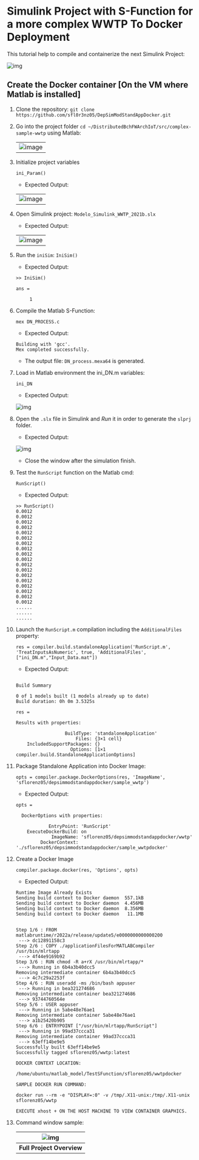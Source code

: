 # Simulink Project with S-Function for a more complex WWTP To Docker Deployment

This tutorial help to compile and containerize the next Simulink Project:

![img](https://user-images.githubusercontent.com/6643905/217027408-7362c254-d1fc-4a44-99a1-8417465e9262.png)

## Create the Docker container **[On the VM where Matlab is installed]**

1. Clone the repository: `git clone https://github.com/sfl0r3nz05/DepSimModStandAppDocker.git`
2. Go into the project folder `cd ~/DistributedBchFWArchIoT/src/complex-sample-wwtp` using Matlab:

    | |
    |:---------:|
    |![image](https://user-images.githubusercontent.com/6643905/217028428-34bb1dfe-2801-4e36-95a6-eaa27b8eb1c2.png)|

3. Initialize project variables

    ```console
    ini_Param()
    ```

    - Expected Output:

    | |
    |:---------:|
    |![image](https://user-images.githubusercontent.com/6643905/217027278-5698ea81-b132-4658-8515-34b88980f911.png)|

4. Open Simulink project: `Modelo_Simulink_WWTP_2021b.slx`

    - Expected Output:

    | |
    |:---------:|
    |![image](https://user-images.githubusercontent.com/6643905/217029496-c789358c-5ec7-4a27-b8cc-e002143f9639.png)|


5. Run the `iniSim`: `IniSim()`

    - Expected Output:

    ```console
    >> IniSim()

    ans =

         1
    ```

6. Compile the Matlab S-Function:

    ```console
    mex DN_PROCESS.c
    ```

    - Expected Output:

    ```console
    Building with 'gcc'.
    Mex completed successfully.
    ```

    - The output file: `DN_process.mexa64` is generated.

7. Load in Matlab environment the ini_DN.m variables:

    ```console
    ini_DN
    ```

    - Expected Output:

    ![img](./images/ini_DN.png)

8. Open the `.slx` file in Simulink and *Run* it in order to generate the `slprj` folder.

    - Expected Output:

    ![img](./images/slprj.png)

    - Close the window after the simulation finish.

9. Test the `RunScript` function on the Matlab cmd:

    ```console
    RunScript()
    ```

    - Expected Output:

    ```console
    >> RunScript()
    0.0012
    0.0012
    0.0012
    0.0012
    0.0012
    0.0012
    0.0012
    0.0012
    0.0012
    0.0012
    0.0012
    0.0012
    0.0012
    0.0012
    0.0012
    0.0012
    0.0012
    0.0012
    ......
    ......
    ......
    ```

10. Launch the `RunScript.m` compilation including the `AdditionalFiles` property:

    ```console
    res = compiler.build.standaloneApplication('RunScript.m', 'TreatInputsAsNumeric', true, 'AdditionalFiles', ["ini_DN.m","Input_Data.mat"])
    ```

    - Expected Output:

    ```console

    Build Summary

    0 of 1 models built (1 models already up to date)
    Build duration: 0h 0m 3.5325s

    res = 

    Results with properties:

                      BuildType: 'standaloneApplication'
                          Files: {3×1 cell}
        IncludedSupportPackages: {}
                        Options: [1×1 compiler.build.StandaloneApplicationOptions]
    ```

11. Package Standalone Application into Docker Image:

    ```console
    opts = compiler.package.DockerOptions(res, 'ImageName', 'sflorenz05/depsimmodstandappdocker/sample_wwtp')
    ```

    - Expected Output:

    ```console
    opts =

      DockerOptions with properties:

                EntryPoint: 'RunScript'
        ExecuteDockerBuild: on
                 ImageName: 'sflorenz05/depsimmodstandappdocker/wwtp'
             DockerContext: './sflorenz05/depsimmodstandappdocker/sample_wwtpdocker'
    ```

12. Create a Docker Image

    ```console
    compiler.package.docker(res, 'Options', opts)
    ```

    - Expected Output:

    ```console
    Runtime Image Already Exists
    Sending build context to Docker daemon  557.1kB
    Sending build context to Docker daemon  4.456MB
    Sending build context to Docker daemon  8.356MB
    Sending build context to Docker daemon   11.1MB


    Step 1/6 : FROM matlabruntime/r2022a/release/update5/e0000000000000200
     ---> dc12891158c3
    Step 2/6 : COPY ./applicationFilesForMATLABCompiler /usr/bin/mlrtapp
     ---> 4f44e9169b92
    Step 3/6 : RUN chmod -R a+rX /usr/bin/mlrtapp/*
     ---> Running in 6b4a3b40dcc5
    Removing intermediate container 6b4a3b40dcc5
     ---> 4c7c29a2253f
    Step 4/6 : RUN useradd -ms /bin/bash appuser
     ---> Running in bea321274686
    Removing intermediate container bea321274686
     ---> 93744760564e
    Step 5/6 : USER appuser
     ---> Running in 5abe48e76ae1
    Removing intermediate container 5abe48e76ae1
     ---> a1b25420b905
    Step 6/6 : ENTRYPOINT ["/usr/bin/mlrtapp/RunScript"]
     ---> Running in 99ad37ccca31
    Removing intermediate container 99ad37ccca31
     ---> 63eff14be9e5
    Successfully built 63eff14be9e5
    Successfully tagged sflorenz05/wwtp:latest

    DOCKER CONTEXT LOCATION:

    /home/ubuntu/matlab_model/TestSFunction/sflorenz05/wwtpdocker

    SAMPLE DOCKER RUN COMMAND:

    docker run --rm -e "DISPLAY=:0" -v /tmp/.X11-unix:/tmp/.X11-unix sflorenz05/wwtp

    EXECUTE xhost + ON THE HOST MACHINE TO VIEW CONTAINER GRAPHICS.
    ```

13. Command window sample:

    |        ![img](./images/full_proj.png)        |
    |:--------------------------------------------:|
    |          **Full Project Overview**           |
